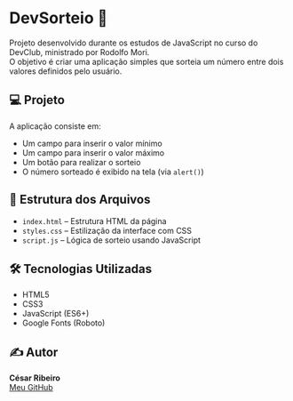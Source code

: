 # DevSorteio 🎲

Projeto desenvolvido durante os estudos de JavaScript no curso do DevClub, ministrado por Rodolfo Mori.  
O objetivo é criar uma aplicação simples que sorteia um número entre dois valores definidos pelo usuário.

## 💻 Projeto

A aplicação consiste em:

- Um campo para inserir o valor mínimo
- Um campo para inserir o valor máximo
- Um botão para realizar o sorteio
- O número sorteado é exibido na tela (via `alert()`)

## 📁 Estrutura dos Arquivos

- `index.html` – Estrutura HTML da página
- `styles.css` – Estilização da interface com CSS
- `script.js` – Lógica de sorteio usando JavaScript

## 🛠️ Tecnologias Utilizadas

- HTML5
- CSS3
- JavaScript (ES6+)
- Google Fonts (Roboto)

## ✍️ Autor

**César Ribeiro**  
[Meu GitHub](https://github.com/cesarfcribeiro)

